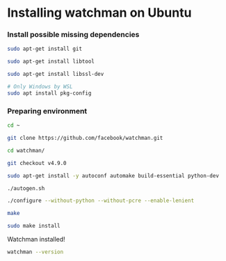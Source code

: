 # Installing watchman on Ubuntu

### Install possible missing dependencies
```bash
sudo apt-get install git

sudo apt-get install libtool

sudo apt-get install libssl-dev

# Only Windows by WSL
sudo apt install pkg-config
```

### Preparing environment

```bash
cd ~

git clone https://github.com/facebook/watchman.git

cd watchman/

git checkout v4.9.0

sudo apt-get install -y autoconf automake build-essential python-dev

./autogen.sh

./configure --without-python --without-pcre --enable-lenient

make

sudo make install
```

Watchman installed!

```bash
watchman --version
```
